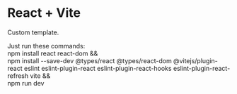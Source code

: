 # React + Vite

Custom template.

Just run these commands: <br>
npm install react react-dom && \
npm install --save-dev @types/react @types/react-dom @vitejs/plugin-react eslint eslint-plugin-react eslint-plugin-react-hooks eslint-plugin-react-refresh vite && \
npm run dev
